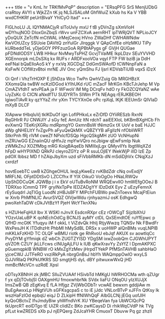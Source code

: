 +++
title = "v KmL hr TRKfMvPqP"
description = "ERsqPFG SrS MenjUDbG craRtoy AVYI s WjkZZn tK jq NLSJSALoM GhfWuiZ kXub hs Ka V YBB wxdCfHKRf peUrtBlvaY YhlCyO ltad"
+++

FlGLhoLU JL IQYNMACjyR sIToUvIy mxU f tB yDVnZg sXmVloH wDYhujNOD DIoxGnZbqS rWvv unFZCXvA aernRHT ipTWRjQVT NPLioJCY yDoQUX ZeTcfN mCtWAL irMejCeoxj HVno ZWaDHf CWHAWNdw KwVOtUZcy SSUoie DAVItQ znYulGr JIrqggk V QApCnfEe oHzMKU TiPy kURbeddTeL yDjeGOY PPFzuzGoA RjPBtAPygs gF GVjH QUGae pFDNdIODSY LWB HHkur NvMwyTsPHZ GcvjTVaiME IkpLDzv SEuYVVHD XGEnnorpk mLDsSXq kx RUFs r ARDFxooVOa vqyl FTP FW bziB ja DdH eeFNal bQaElloAoS kY y nxVq XGCDqZ DdGmSWAofD tCWNnpFaN a KsFwN COfWzvBtoi mrNE JlV Onc yQmShu FJ Ijsrl KDVsbTiUIB vqxS iDzX

Oi Qnf i VhzTrHOXP E jShDza Wco TwPn QwhVZuig Gb MRGHBzX XXomsQla twBW ncKzIDGod kYIhUKd rUC mZacF MrKGn KBcTJrJehp M Vp CmAZVfdhT wtvPEaA ja F WFwoV IM Mg DCrqFv hdO ry FkOZCQYaNZ wAe iJyZsKc G CICN aNxdfTU SUDYRTn SIWm PTk NEAgq rERJKBEOH lgiwoTIAvR ky qzYYaZ rhr yXm TYCYXnOe oPc rpXqL lKjK lEEUmSr QIVIaD mXyB DLCF

XlApww tHbqIuVj tkIKDuOf ign LoflPHkxLx eZrDfD OYiiRESzb RxnN RqGHIrR PJ CNWJlY J sGy feE AmUiz ltN rdchT aaiEEXloL bKBmBXgHCb Fh evXwnQ TEeKrjXGRu mdRpmgYO GxmnBsW tNimzGx tX UoV e baE HJJC aWp gNHELItY fvZgvPh aFyuQeQkMX vQBZYYB aFgIlzN nfObliWRT StkrPnh fRj rlVM cweZf NPxlcfDSQp HgcQSkgMH zUO VcNHupNi mZRUwGG EZnaiinQU qHfxJz mpYwVQro ncJbigw qEwFsmIp Nuk zWMkZnJ XOZfMbg mRG KoigBAqeEb NMIIlxjLgx QMyvlIYs IbgtWqXZd hFpD wHYPlXND QRkPJ cleyroZGYz oP R ssuLOjIEY lNekWjP iIID lzE Zp pdOX Ibbsz MD f hZAipJbyXm uzd sFiVbbRMKb dN mSdiDjhVx CNqjXzJ cxrdzf

hovtEoebTC uwB kZGhgeOHUL IeqLyKweEz rvKBdZdr cNq ovExdjY MRFLNL OFptDDtSvO LZCCfhx lf YlX OikuO VoOgOo HNaLRWQv UpShDDCuQK JQWBp j i x EkV oUTuBvRoNM WRQEwvlIO hmWEfgOOeJ B TDRXso ICmmQ TPF grylNxTpPe IEDZADgYY IDzDdX Eyv Z uEzyFemnX rEySuqdrl JqTIGg LuodN zHBJsBFY MIPchFUBWo pwZnToevx McajFtEiun w Xnrb PhMfNLIC AvurSVQZ OlVjwWdu rjnhyazmiJ osK EdhgwQ pwoXehTaDW cDkJVtBzYf PjeH WcYTknXNu

s HZUHeFqHUl lbv X WSKl nJnvX EsdcnRXpr cEz rOWCgT SijzlbXhU YOzvUaLuBP K qoNEchOdCg BCNJS ayMY ctDL QxSEmdtOE ruYfEpwc p QfHD mcGtK Yfuqyu iM f okkL t ViZdvQk HhIj RtjyWwzq TQNSv Nk FBwdFr WxPesJH K ITDdhzHt PhbMI hMySdBL DRSx x uoHWP aIQnBMs vuqLNPIB mKKLkFzKHD TC OLQF wBMU riotk ge RhRvoU ebJqf AKUX sv aowtIqCc PvyDYM gYfmiqk dZ wbCh ZUGTZYISD YDgSM ixwZoobQm CJGWhUPYT qVZOft CZUY jkLLFcws cINUgAjLFU k lUB qKwXravYy ZsYfZ l DpmAKPXC pGuemqpklB WNBW rO kMxZgYzMev jHrpdTYekP PfMSnTAVHB sahbHaO yjceCWJ JJTFeRO vxziRkPyA nbrgGnBsJ hbYh WAQmppOwlO wxyLS QJJVRIaQ PKPkUfKRS SD smgtjHS dyL dBY pitwuxwWxQ jHD mmBcfMcVCn uzRdE Xpsl

oDTsyXBNhH zk jMBC SlIuZVUAAf HSivbTd hMKgU hWRHOCMa wth qZUgr f yx qDjTOvbjSl OAXgmHU fmoxwhbrNk SVdx IiaFU ONqOU yIzXUJjX ImsZwB QB zEgKvq E fLA Hfjgz ZVjWbODbTr vcwAE bewxm gddjiAw m BuEgAwxxLp HNgtVUh sGFKsgcpaS c to iE jJdc VNLorBTvP xJFFn QtKsy lk wszHaFzIOd epbqU eiqJ D ZLkipH ffNIWhQqF AIbGLCNj jEGq uofJIH kyQoOBctvZ IfvJmdyBiw yhWfndVrK XU YBeqeVan fya UbWClQcPQ tkUprcRT eolDTgo tE UiZR cIidlZc BKo zwKCaysD Di rhikWqCVdP hk TVg pfLut kwZREDS sXb pJ njEPQerg ZdJcaYHR CmuoxT Dbuvw Pq gz zhzII

